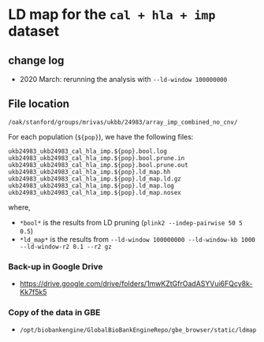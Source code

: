# LD map for the `cal + hla + imp` dataset

## change log

- 2020 March: rerunning the analysis with `--ld-window 100000000`

## File location

`/oak/stanford/groups/mrivas/ukbb/24983/array_imp_combined_no_cnv/`

For each population (`${pop}`), we have the following files:

```{bash}
ukb24983_ukb24983_cal_hla_imp.${pop}.bool.log
ukb24983_ukb24983_cal_hla_imp.${pop}.bool.prune.in
ukb24983_ukb24983_cal_hla_imp.${pop}.bool.prune.out
ukb24983_ukb24983_cal_hla_imp.${pop}.ld_map.hh
ukb24983_ukb24983_cal_hla_imp.${pop}.ld_map.ld.gz
ukb24983_ukb24983_cal_hla_imp.${pop}.ld_map.log
ukb24983_ukb24983_cal_hla_imp.${pop}.ld_map.nosex
```

where,

- `*bool*` is the results from LD pruning (`plink2 --indep-pairwise 50 5 0.5`)
- `*ld_map*` is the results from `--ld-window 100000000 --ld-window-kb 1000 --ld-window-r2 0.1 --r2 gz`

### Back-up in Google Drive

- https://drive.google.com/drive/folders/1mwKZtGfrOadASYVui6FQcy8k-Kk7f5k5 

### Copy of the data in GBE

- `/opt/biobankengine/GlobalBioBankEngineRepo/gbe_browser/static/ldmap`
